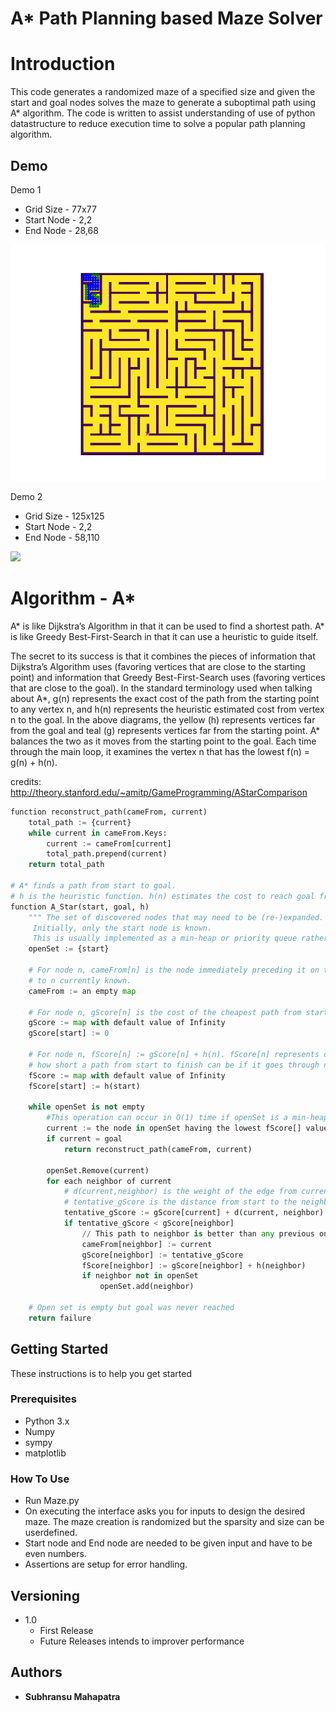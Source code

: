 # A* Path Planning based Maze Solver

# Introduction
This code generates a randomized maze of a specified size and given the start and goal nodes solves the maze to generate a suboptimal path using A* algorithm. The code is written to assist understanding of use of python datastructure to reduce execution time to solve a popular path planning algorithm.

## Demo
Demo 1
- Grid Size - 77x77
- Start Node - 2,2
- End Node - 28,68


![](Image_Demo1.gif)

Demo 2
- Grid Size - 125x125
- Start Node - 2,2
- End Node - 58,110


![](Image_Demo2.gif)

# Algorithm - A* 
A* is like Dijkstra’s Algorithm in that it can be used to find a shortest path. A* is like Greedy Best-First-Search in that it can use a heuristic to guide itself.

The secret to its success is that it combines the pieces of information that Dijkstra’s Algorithm uses (favoring vertices that are close to the starting point) and information that Greedy Best-First-Search uses (favoring vertices that are close to the goal). In the standard terminology used when talking about A*, g(n) represents the exact cost of the path from the starting point to any vertex n, and h(n) represents the heuristic estimated cost from vertex n to the goal. In the above diagrams, the yellow (h) represents vertices far from the goal and teal (g) represents vertices far from the starting point. A* balances the two as it moves from the starting point to the goal. Each time through the main loop, it examines the vertex n that has the lowest f(n) = g(n) + h(n).

credits: http://theory.stanford.edu/~amitp/GameProgramming/AStarComparison
``` Python
function reconstruct_path(cameFrom, current)
    total_path := {current}
    while current in cameFrom.Keys:
        current := cameFrom[current]
        total_path.prepend(current)
    return total_path

# A* finds a path from start to goal.
# h is the heuristic function. h(n) estimates the cost to reach goal from node n.
function A_Star(start, goal, h)
    """ The set of discovered nodes that may need to be (re-)expanded.
     Initially, only the start node is known.
     This is usually implemented as a min-heap or priority queue rather than a hash-set."""
    openSet := {start}

    # For node n, cameFrom[n] is the node immediately preceding it on the cheapest path from start
    # to n currently known.
    cameFrom := an empty map

    # For node n, gScore[n] is the cost of the cheapest path from start to n currently known.
    gScore := map with default value of Infinity
    gScore[start] := 0

    # For node n, fScore[n] := gScore[n] + h(n). fScore[n] represents our current best guess as to
    # how short a path from start to finish can be if it goes through n.
    fScore := map with default value of Infinity
    fScore[start] := h(start)

    while openSet is not empty
        #This operation can occur in O(1) time if openSet is a min-heap or a priority queue
        current := the node in openSet having the lowest fScore[] value
        if current = goal
            return reconstruct_path(cameFrom, current)

        openSet.Remove(current)
        for each neighbor of current
            # d(current,neighbor) is the weight of the edge from current to neighbor
            # tentative_gScore is the distance from start to the neighbor through current
            tentative_gScore := gScore[current] + d(current, neighbor)
            if tentative_gScore < gScore[neighbor]
                // This path to neighbor is better than any previous one. Record it!
                cameFrom[neighbor] := current
                gScore[neighbor] := tentative_gScore
                fScore[neighbor] := gScore[neighbor] + h(neighbor)
                if neighbor not in openSet
                    openSet.add(neighbor)

    # Open set is empty but goal was never reached
    return failure
   ```
   
## Getting Started

These instructions is to help you get started

### Prerequisites

- Python 3.x
- Numpy
- sympy
- matplotlib

### How To Use
- Run Maze.py
- On executing the interface asks you for inputs to design the desired maze. The maze creation is randomized but the sparsity and size can be userdefined.
- Start node and End node are needed to be given input and have to be even numbers.
- Assertions are setup for error handling.

## Versioning
- 1.0
    - First Release
    - Future Releases intends to improver performance


## Authors

* **Subhransu Mahapatra** 



 

